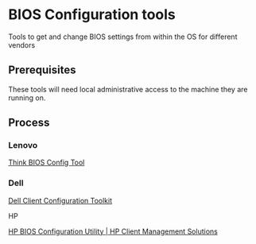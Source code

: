# BIOS Configuration tools

Tools to get and change BIOS settings from within the OS for different vendors

## Prerequisites

These tools will need local administrative access to the machine they are running on.

## Process

### Lenovo

[Think BIOS Config Tool](https://docs.lenovocdrt.com/#/tbct/tbct_top)

### Dell

[Dell Client Configuration Toolkit](https://www.dell.com/support/kbdoc/en-us/000134806/how-to-install-use-dell-client-configuration-toolkit)

HP

[HP BIOS Configuration Utility | HP Client Management Solutions](https://ftp.ext.hp.com/pub/caps-softpaq/cmit/HP_BCU.html)
